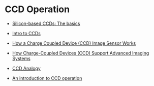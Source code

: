 # CCD Operation 
- [Silicon-based CCDs: The basics](https://www.teledynevisionsolutions.com/learn/learning-center/imaging-fundamentals/silicon-based-ccds-the-basics/) 

- [Intro to CCDs](https://www.microscopyu.com/digital-imaging/introduction-to-charge-coupled-devices-ccds)

- [How a Charge Coupled Device
(CCD) Image Sensor Works](https://www.teledyneimaging.com/media/1300/2020-01-22_e2v_how-a-charge-coupled-device-works_web.pdf)

- [How Charge-Coupled Devices (CCD) Support Advanced Imaging Systems](https://circuitdigest.com/article/how-charge-coupled-devices-support-advanced-imaging-systems)

- [CCD Analogy](https://123.physics.ucdavis.edu/week_7_files/CCD_lecture.pdf)

- [An introduction to CCD operation](https://www.mssl.ucl.ac.uk/www_detector/ccdgroup/optheory/ccdoperation.html)

